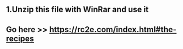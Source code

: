 ## 1.Unzip this file with WinRar and use it
## Go here >> https://rc2e.com/index.html#the-recipes 

